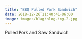 ```yaml
---
title: "BBQ Pulled Pork Sandwich"
date: 2018-12-26T11:40:41+06:00
image: images/blog/blog-img-2.jpg
---
```


Pulled Pork and Slaw Sandwich